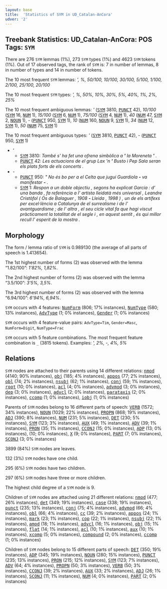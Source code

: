 ```yaml
---
layout: base
title:  'Statistics of SYM in UD_Catalan-AnCora'
udver: '2'
---
```


## Treebank Statistics: UD_Catalan-AnCora: POS Tags: `SYM`

There are 276 `SYM` lemmas (1%), 273 `SYM` types (1%) and 4623 `SYM` tokens (1%).
Out of 17 observed tags, the rank of `SYM` is: 7 in number of lemmas, 8 in number of types and 14 in number of tokens.

The 10 most frequent `SYM` lemmas: <em>', %, 50/100, 10/100, 30/100, 5/100, 1/100, 2/100, 25/100, 20/100</em>

The 10 most frequent `SYM` types:  <em>', %, 50%, 10%, 30%, 5%, 40%, 1%, 2%, 25%</em>

The 10 most frequent ambiguous lemmas: <em>'</em> (<tt><a href="ca_ancora-pos-SYM.html">SYM</a></tt> 3810, <tt><a href="ca_ancora-pos-PUNCT.html">PUNCT</a></tt> 42), <em>10/100</em> (<tt><a href="ca_ancora-pos-SYM.html">SYM</a></tt> 16, <tt><a href="ca_ancora-pos-NUM.html">NUM</a></tt> 1), <em>15/100</em> (<tt><a href="ca_ancora-pos-SYM.html">SYM</a></tt> 6, <tt><a href="ca_ancora-pos-NUM.html">NUM</a></tt> 1), <em>75/100</em> (<tt><a href="ca_ancora-pos-SYM.html">SYM</a></tt> 4, <tt><a href="ca_ancora-pos-NUM.html">NUM</a></tt> 1), <em>40</em> (<tt><a href="ca_ancora-pos-NUM.html">NUM</a></tt> 47, <tt><a href="ca_ancora-pos-SYM.html">SYM</a></tt> 2, <tt><a href="ca_ancora-pos-NOUN.html">NOUN</a></tt> 1), <em>-</em> (<tt><a href="ca_ancora-pos-PUNCT.html">PUNCT</a></tt> 950, <tt><a href="ca_ancora-pos-SYM.html">SYM</a></tt> 1), <em>10</em> (<tt><a href="ca_ancora-pos-NUM.html">NUM</a></tt> 160, <tt><a href="ca_ancora-pos-NOUN.html">NOUN</a></tt> 9, <tt><a href="ca_ancora-pos-SYM.html">SYM</a></tt> 1), <em>34</em> (<tt><a href="ca_ancora-pos-NUM.html">NUM</a></tt> 12, <tt><a href="ca_ancora-pos-SYM.html">SYM</a></tt> 1), <em>50</em> (<tt><a href="ca_ancora-pos-NUM.html">NUM</a></tt> 75, <tt><a href="ca_ancora-pos-SYM.html">SYM</a></tt> 1)

The 10 most frequent ambiguous types:  <em>'</em> (<tt><a href="ca_ancora-pos-SYM.html">SYM</a></tt> 3810, <tt><a href="ca_ancora-pos-PUNCT.html">PUNCT</a></tt> 42), <em>-</em> (<tt><a href="ca_ancora-pos-PUNCT.html">PUNCT</a></tt> 950, <tt><a href="ca_ancora-pos-SYM.html">SYM</a></tt> 1)


* <em>'</em>
  * <tt><a href="ca_ancora-pos-SYM.html">SYM</a></tt> 3810: <em>També s' ha fet una ofrena simbòlica a <b>'</b> la Moreneta <b>'</b> .</em>
  * <tt><a href="ca_ancora-pos-PUNCT.html">PUNCT</a></tt> 42: <em>Les actuacions de el grup Lax 'n <b>'</b> Busto i Pep Sala seran els plats forts de els concerts .</em>
* <em>-</em>
  * <tt><a href="ca_ancora-pos-PUNCT.html">PUNCT</a></tt> 950: <em>" No és bo per a el Celta que jugui Guardiola <b>-</b> va manifestar <b>-</b> .</em>
  * <tt><a href="ca_ancora-pos-SYM.html">SYM</a></tt> 1: <em>Respon a un doble objectiu , segons ha explicat Garcia : d' una banda , fa referència a l' artista lleidatà més universal , Leandre Cristòfol ( Os de Balaguer , 1908 <b>-</b> Lleida , 1998 ) , un de els artífexs per excel·lència a Catalunya de el surrealisme i de l' avantguardisme ; de l' altra , el seu cicle vital fa que hagi viscut pràcticament la totalitat de el segle i , en aquest sentit , és qui millor recull l' esperit de la mostra .</em>

## Morphology

The form / lemma ratio of `SYM` is 0.989130 (the average of all parts of speech is 1.413654).

The 1st highest number of forms (2) was observed with the lemma “1.82/100”: <em>1'82%, 1,82%</em>.

The 2nd highest number of forms (2) was observed with the lemma “3.5/100”: <em>3'5%, 3,5%</em>.

The 3rd highest number of forms (2) was observed with the lemma “6.94/100”: <em>6'94%, 6,94%</em>.

`SYM` occurs with 4 features: <tt><a href="ca_ancora-feat-NumForm.html">NumForm</a></tt> (806; 17% instances), <tt><a href="ca_ancora-feat-NumType.html">NumType</a></tt> (580; 13% instances), <tt><a href="ca_ancora-feat-AdvType.html">AdvType</a></tt> (1; 0% instances), <tt><a href="ca_ancora-feat-Gender.html">Gender</a></tt> (1; 0% instances)

`SYM` occurs with 4 feature-value pairs: `AdvType=Tim`, `Gender=Masc`, `NumForm=Digit`, `NumType=Frac`

`SYM` occurs with 5 feature combinations.
The most frequent feature combination is `_` (3815 tokens).
Examples: <em>', 2%, -, 4%, 5%</em>


## Relations

`SYM` nodes are attached to their parents using 14 different relations: <tt><a href="ca_ancora-dep-nmod.html">nmod</a></tt> (4140; 90% instances), <tt><a href="ca_ancora-dep-obj.html">obj</a></tt> (185; 4% instances), <tt><a href="ca_ancora-dep-appos.html">appos</a></tt> (77; 2% instances), <tt><a href="ca_ancora-dep-obl.html">obl</a></tt> (74; 2% instances), <tt><a href="ca_ancora-dep-nsubj.html">nsubj</a></tt> (62; 1% instances), <tt><a href="ca_ancora-dep-conj.html">conj</a></tt> (59; 1% instances), <tt><a href="ca_ancora-dep-root.html">root</a></tt> (10; 0% instances), <tt><a href="ca_ancora-dep-acl.html">acl</a></tt> (4; 0% instances), <tt><a href="ca_ancora-dep-advmod.html">advmod</a></tt> (3; 0% instances), <tt><a href="ca_ancora-dep-dep.html">dep</a></tt> (3; 0% instances), <tt><a href="ca_ancora-dep-advcl.html">advcl</a></tt> (2; 0% instances), <tt><a href="ca_ancora-dep-parataxis.html">parataxis</a></tt> (2; 0% instances), <tt><a href="ca_ancora-dep-ccomp.html">ccomp</a></tt> (1; 0% instances), <tt><a href="ca_ancora-dep-iobj.html">iobj</a></tt> (1; 0% instances)

Parents of `SYM` nodes belong to 16 different parts of speech: <tt><a href="ca_ancora-pos-VERB.html">VERB</a></tt> (1572; 34% instances), <tt><a href="ca_ancora-pos-NOUN.html">NOUN</a></tt> (1029; 22% instances), <tt><a href="ca_ancora-pos-PROPN.html">PROPN</a></tt> (868; 19% instances), <tt><a href="ca_ancora-pos-ADJ.html">ADJ</a></tt> (390; 8% instances), <tt><a href="ca_ancora-pos-NUM.html">NUM</a></tt> (231; 5% instances), <tt><a href="ca_ancora-pos-DET.html">DET</a></tt> (230; 5% instances), <tt><a href="ca_ancora-pos-SYM.html">SYM</a></tt> (123; 3% instances), <tt><a href="ca_ancora-pos-AUX.html">AUX</a></tt> (49; 1% instances), <tt><a href="ca_ancora-pos-ADV.html">ADV</a></tt> (39; 1% instances), <tt><a href="ca_ancora-pos-PRON.html">PRON</a></tt> (35; 1% instances), <tt><a href="ca_ancora-pos-CCONJ.html">CCONJ</a></tt> (15; 0% instances), <tt><a href="ca_ancora-pos-ADP.html">ADP</a></tt> (13; 0% instances),  (10; 0% instances), <tt><a href="ca_ancora-pos-X.html">X</a></tt> (9; 0% instances), <tt><a href="ca_ancora-pos-PART.html">PART</a></tt> (7; 0% instances), <tt><a href="ca_ancora-pos-SCONJ.html">SCONJ</a></tt> (3; 0% instances)

3899 (84%) `SYM` nodes are leaves.

132 (3%) `SYM` nodes have one child.

295 (6%) `SYM` nodes have two children.

297 (6%) `SYM` nodes have three or more children.

The highest child degree of a `SYM` node is 9.

Children of `SYM` nodes are attached using 21 different relations: <tt><a href="ca_ancora-dep-nmod.html">nmod</a></tt> (477; 26% instances), <tt><a href="ca_ancora-dep-det.html">det</a></tt> (349; 19% instances), <tt><a href="ca_ancora-dep-case.html">case</a></tt> (338; 19% instances), <tt><a href="ca_ancora-dep-punct.html">punct</a></tt> (235; 13% instances), <tt><a href="ca_ancora-dep-conj.html">conj</a></tt> (75; 4% instances), <tt><a href="ca_ancora-dep-advmod.html">advmod</a></tt> (66; 4% instances), <tt><a href="ca_ancora-dep-obl.html">obl</a></tt> (66; 4% instances), <tt><a href="ca_ancora-dep-cc.html">cc</a></tt> (39; 2% instances), <tt><a href="ca_ancora-dep-appos.html">appos</a></tt> (24; 1% instances), <tt><a href="ca_ancora-dep-mark.html">mark</a></tt> (23; 1% instances), <tt><a href="ca_ancora-dep-cop.html">cop</a></tt> (22; 1% instances), <tt><a href="ca_ancora-dep-nsubj.html">nsubj</a></tt> (22; 1% instances), <tt><a href="ca_ancora-dep-amod.html">amod</a></tt> (18; 1% instances), <tt><a href="ca_ancora-dep-advcl.html">advcl</a></tt> (16; 1% instances), <tt><a href="ca_ancora-dep-obj.html">obj</a></tt> (15; 1% instances), <tt><a href="ca_ancora-dep-flat.html">flat</a></tt> (14; 1% instances), <tt><a href="ca_ancora-dep-acl.html">acl</a></tt> (10; 1% instances), <tt><a href="ca_ancora-dep-aux.html">aux</a></tt> (10; 1% instances), <tt><a href="ca_ancora-dep-xcomp.html">xcomp</a></tt> (5; 0% instances), <tt><a href="ca_ancora-dep-compound.html">compound</a></tt> (2; 0% instances), <tt><a href="ca_ancora-dep-ccomp.html">ccomp</a></tt> (1; 0% instances)

Children of `SYM` nodes belong to 15 different parts of speech: <tt><a href="ca_ancora-pos-DET.html">DET</a></tt> (350; 19% instances), <tt><a href="ca_ancora-pos-ADP.html">ADP</a></tt> (345; 19% instances), <tt><a href="ca_ancora-pos-NOUN.html">NOUN</a></tt> (280; 15% instances), <tt><a href="ca_ancora-pos-PUNCT.html">PUNCT</a></tt> (235; 13% instances), <tt><a href="ca_ancora-pos-PRON.html">PRON</a></tt> (215; 12% instances), <tt><a href="ca_ancora-pos-SYM.html">SYM</a></tt> (123; 7% instances), <tt><a href="ca_ancora-pos-ADV.html">ADV</a></tt> (64; 4% instances), <tt><a href="ca_ancora-pos-PROPN.html">PROPN</a></tt> (50; 3% instances), <tt><a href="ca_ancora-pos-VERB.html">VERB</a></tt> (50; 3% instances), <tt><a href="ca_ancora-pos-CCONJ.html">CCONJ</a></tt> (39; 2% instances), <tt><a href="ca_ancora-pos-AUX.html">AUX</a></tt> (33; 2% instances), <tt><a href="ca_ancora-pos-ADJ.html">ADJ</a></tt> (26; 1% instances), <tt><a href="ca_ancora-pos-SCONJ.html">SCONJ</a></tt> (11; 1% instances), <tt><a href="ca_ancora-pos-NUM.html">NUM</a></tt> (4; 0% instances), <tt><a href="ca_ancora-pos-PART.html">PART</a></tt> (2; 0% instances)

